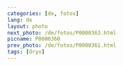 ```yaml
---
categories: [de, fotos]
lang: de
layout: photo
next_photo: /de/fotos/P0000363.html
picname: P0000360
prev_photo: /de/fotos/P0000361.html
tags: [Oryx]
---
```

